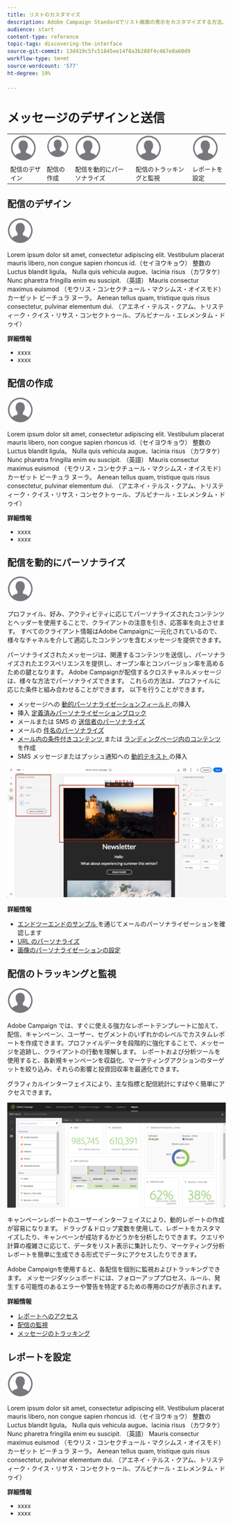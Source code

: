 ```yaml
---
title: リストのカスタマイズ
description: Adobe Campaign Standardでリスト画面の表示をカスタマイズする方法、およびリスト画面に対する操作（要素の並べ替え、フィルタリング、削除、複製）を説明します。 指定された 1 つまたは複数のリソースの要素を画面に表示します。
audience: start
content-type: reference
topic-tags: discovering-the-interface
source-git-commit: 13d419c5fc51845ee14f8a3b288f4c467e0a60d9
workflow-type: tm+mt
source-wordcount: '577'
ht-degree: 19%

---
```



# メッセージのデザインと送信

<table>
<tr>
    <td valign="top">
        <a href="../../start/using/work-with-audiences.md"><img width="60px" alt="条件" src="assets/icon_profile.svg"/></a>
    </td>
    <td valign="top">
        <a href="../../api/using/creating-a-service.md"><img width="60px" alt="条件" src="assets/icon_profile.svg"/></a>
    </td>
    <td valign="top">
        <a href="../../api/using/interacting-with-custom-resources.md"><img width="60px" alt="条件" src="assets/icon_profile.svg"/></a>
    </td>
    <td valign="top">
        <a href="../../api/using/interacting-with-marketing-history.md"><img width="60px" alt="条件" src="assets/icon_profile.svg"/></a>
    </td>
    <td valign="top">
        <a href="../../api/using/interacting-with-marketing-history.md"><img width="60px" alt="条件" src="assets/icon_profile.svg"/></a>
    </td>
</tr>
<tr>
<td>配信のデザイン</td>
<td>配信の作成</td>
<td>配信を動的にパーソナライズ</td>
<td>配信のトラッキングと監視</td>
<td>レポートを設定</td>
</tr>
</table>

## 配信のデザイン

<img width="60px" alt="条件" src="assets/icon_profile.svg"/>

Lorem ipsum dolor sit amet, consectetur adipiscing elit. Vestibulum placerat mauris libero, non congue sapien rhoncus id.（セイヨウキョウ） 整数の Luctus blandit ligula。 Nulla quis vehicula augue、lacinia risus （カワタケ） Nunc pharetra fringilla enim eu suscipit. （英語） Mauris consectur maximus euismod （モウリス・コンセクチュール・マクシムス・オイスモド） カーゼット ビーチュラ ヌーラ。 Aenean tellus quam, tristique quis risus consectetur, pulvinar elementum dui. （アエネイ・テルス・クアム、トリスティーク・クイス・リサス・コンセクトゥール、プルビナール・エレメンタム・ドゥイ）

**詳細情報**

* xxxx
* xxxx

## 配信の作成

<img width="60px" alt="条件" src="assets/icon_profile.svg"/>

Lorem ipsum dolor sit amet, consectetur adipiscing elit. Vestibulum placerat mauris libero, non congue sapien rhoncus id.（セイヨウキョウ） 整数の Luctus blandit ligula。 Nulla quis vehicula augue、lacinia risus （カワタケ） Nunc pharetra fringilla enim eu suscipit. （英語） Mauris consectur maximus euismod （モウリス・コンセクチュール・マクシムス・オイスモド） カーゼット ビーチュラ ヌーラ。 Aenean tellus quam, tristique quis risus consectetur, pulvinar elementum dui. （アエネイ・テルス・クアム、トリスティーク・クイス・リサス・コンセクトゥール、プルビナール・エレメンタム・ドゥイ）

**詳細情報**

* xxxx
* xxxx

## 配信を動的にパーソナライズ

<img width="60px" alt="条件" src="assets/icon_profile.svg"/>

プロファイル、好み、アクティビティに応じてパーソナライズされたコンテンツとヘッダーを使用することで、クライアントの注意を引き、応答率を向上させます。 すべてのクライアント情報はAdobe Campaignに一元化されているので、様々なチャネルを介して適応したコンテンツを含むメッセージを提供できます。

パーソナライズされたメッセージは、関連するコンテンツを送信し、パーソナライズされたエクスペリエンスを提供し、オープン率とコンバージョン率を高めるための鍵となります。 Adobe Campaignが配信するクロスチャネルメッセージは、様々な方法でパーソナライズできます。 これらの方法は、プロファイルに応じた条件と組み合わせることができます。 以下を行うことができます。

* メッセージへの [ 動的パーソナライゼーションフィールド ](../../designing/using/personalization.md#inserting-a-personalization-field) の挿入
* 挿入 [ 定義済みパーソナライゼーションブロック ](../../designing/using/personalization.md#adding-a-content-block)
* メールまたは SMS の [ 送信者のパーソナライズ ](../../designing/using/subject-line.md)
* メールの [ 件名のパーソナライズ ](../../designing/using/subject-line.md)
* [ メール内の条件付きコンテンツ ](../../designing/using/personalization.md#defining-dynamic-content-in-an-email) または [ ランディングページ内のコンテンツ ](../../channels/using/designing-a-landing-page.md#defining-dynamic-content-in-a-landing-page) を作成
* SMS メッセージまたはプッシュ通知への [ 動的テキスト ](../../channels/using/defining-dynamic-text.md) の挿入

![](assets/delivery_content_43.png)

**詳細情報**

* [ エンドツーエンドのサンプル ](../../designing/using/personalization.md#example-email-personalization) を通じてメールのパーソナライゼーションを確認します
* [URL のパーソナライズ](../../designing/using/personalization.md#personalizing-urls)
* [画像のパーソナライゼーションの設定](../../designing/using/personalization.md#personalizing-an-image-source)

## 配信のトラッキングと監視

<img width="60px" alt="条件" src="assets/icon_profile.svg"/>

Adobe Campaign では、すぐに使える強力なレポートテンプレートに加えて、配信、キャンペーン、ユーザー、セグメントのいずれかのレベルでカスタムレポートを作成できます。プロファイルデータを段階的に強化することで、メッセージを追跡し、クライアントの行動を理解します。 レポートおよび分析ツールを使用すると、各新規キャンペーンを収益化、マーケティングアクションのターゲットを絞り込み、それらの影響と投資回収率を最適化できます。

グラフィカルインターフェイスにより、主な指標と配信統計にすばやく簡単にアクセスできます。

![](assets/dynamic_report_intro.png)

キャンペーンレポートのユーザーインターフェイスにより、動的レポートの作成が容易になります。 ドラッグ＆ドロップ変数を使用して、レポートをカスタマイズしたり、キャンペーンが成功するかどうかを分析したりできます。クエリや計算の複雑さに応じて、データをリスト表示に集計したり、マーケティング分析レポートを簡単に生成できる形式でデータにアクセスしたりできます。

Adobe Campaignを使用すると、各配信を個別に監視およびトラッキングできます。 メッセージダッシュボードには、フォローアッププロセス、ルール、発生する可能性のあるエラーや警告を特定するための専用のログが表示されます。


**詳細情報**

* [レポートへのアクセス](../../reporting/using/about-dynamic-reports.md)
* [配信の監視](../../sending/using/monitoring-a-delivery.md)
* [メッセージのトラッキング](../../sending/using/tracking-messages.md)

## レポートを設定

<img width="60px" alt="条件" src="assets/icon_profile.svg"/>

Lorem ipsum dolor sit amet, consectetur adipiscing elit. Vestibulum placerat mauris libero, non congue sapien rhoncus id.（セイヨウキョウ） 整数の Luctus blandit ligula。 Nulla quis vehicula augue、lacinia risus （カワタケ） Nunc pharetra fringilla enim eu suscipit. （英語） Mauris consectur maximus euismod （モウリス・コンセクチュール・マクシムス・オイスモド） カーゼット ビーチュラ ヌーラ。 Aenean tellus quam, tristique quis risus consectetur, pulvinar elementum dui. （アエネイ・テルス・クアム、トリスティーク・クイス・リサス・コンセクトゥール、プルビナール・エレメンタム・ドゥイ）

**詳細情報**

* xxxx
* xxxx
